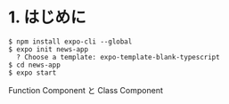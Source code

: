 # 1. はじめに

```
$ npm install expo-cli --global
$ expo init news-app
  ? Choose a template: expo-template-blank-typescript
$ cd news-app
$ expo start
```

Function Component と Class Component
